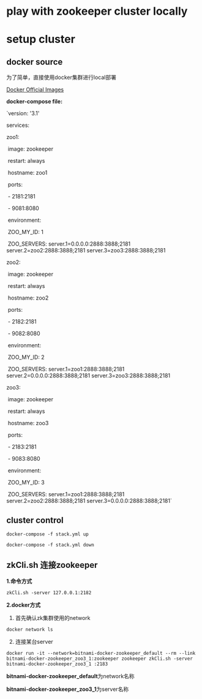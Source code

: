 # play with zookeeper cluster locally

# setup cluster

## docker source

为了简单，直接使用docker集群进行local部署

[Docker Official Images](https://docs.docker.com/docker-hub/official_repos/)

**docker-compose file:**

`version: '3.1'



services:

  zoo1:

​    image: zookeeper

​    restart: always

​    hostname: zoo1

​    ports:

​      \- 2181:2181

​      \- 9081:8080

​    environment:

​      ZOO_MY_ID: 1

​      ZOO_SERVERS: server.1=0.0.0.0:2888:3888;2181 server.2=zoo2:2888:3888;2181 server.3=zoo3:2888:3888;2181



  zoo2:

​    image: zookeeper

​    restart: always

​    hostname: zoo2

​    ports:

​      \- 2182:2181

​      \- 9082:8080

​    environment:

​      ZOO_MY_ID: 2

​      ZOO_SERVERS: server.1=zoo1:2888:3888;2181 server.2=0.0.0.0:2888:3888;2181 server.3=zoo3:2888:3888;2181



  zoo3:

​    image: zookeeper

​    restart: always

​    hostname: zoo3

​    ports:

​      \- 2183:2181

​      \- 9083:8080

​    environment:

​      ZOO_MY_ID: 3

​      ZOO_SERVERS: server.1=zoo1:2888:3888;2181 server.2=zoo2:2888:3888;2181 server.3=0.0.0.0:2888:3888;2181`

## cluster control

`docker-compose -f stack.yml up`

`docker-compose -f stack.yml down`

## zkCli.sh 连接zookeeper

**1.命令方式**

`zkCli.sh -server 127.0.0.1:2182`

**2.docker方式**

1) 首先确认zk集群使用的network

`docker network ls`

2) 连接某台server

`docker run -it --network=bitnami-docker-zookeeper_default --rm --link bitnami-docker-zookeeper_zoo3_1:zookeeper zookeeper zkCli.sh -server bitnami-docker-zookeeper_zoo3_1
:2183`

**bitnami-docker-zookeeper_default**为network名称

**bitnami-docker-zookeeper_zoo3_1**为server名称



